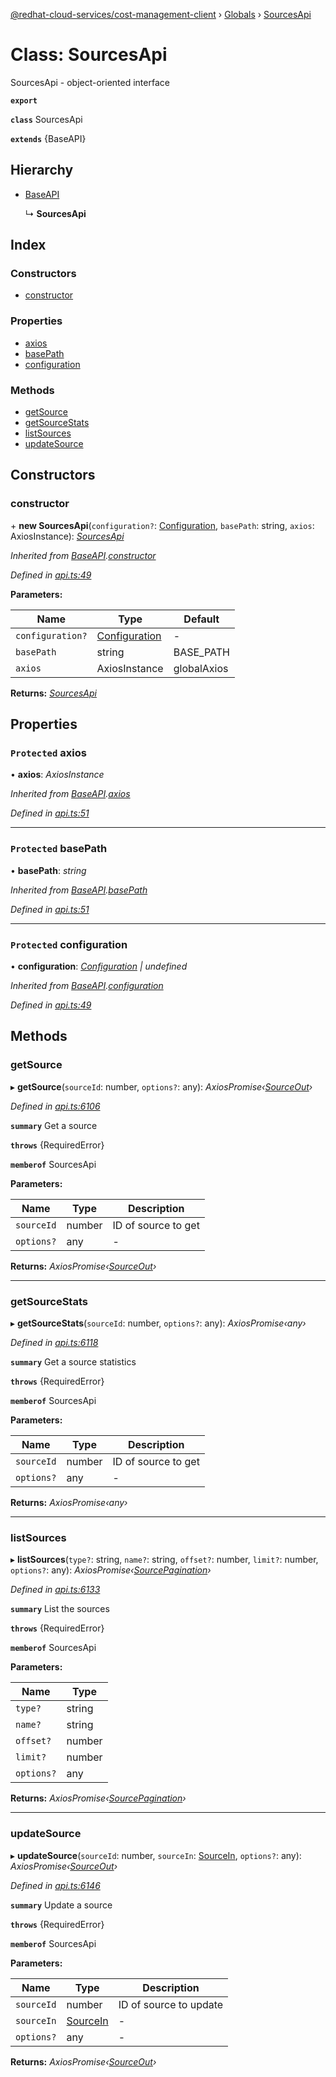 [@redhat-cloud-services/cost-management-client](../README.md) › [Globals](../globals.md) › [SourcesApi](sourcesapi.md)

# Class: SourcesApi

SourcesApi - object-oriented interface

**`export`** 

**`class`** SourcesApi

**`extends`** {BaseAPI}

## Hierarchy

* [BaseAPI](baseapi.md)

  ↳ **SourcesApi**

## Index

### Constructors

* [constructor](sourcesapi.md#constructor)

### Properties

* [axios](sourcesapi.md#protected-axios)
* [basePath](sourcesapi.md#protected-basepath)
* [configuration](sourcesapi.md#protected-configuration)

### Methods

* [getSource](sourcesapi.md#getsource)
* [getSourceStats](sourcesapi.md#getsourcestats)
* [listSources](sourcesapi.md#listsources)
* [updateSource](sourcesapi.md#updatesource)

## Constructors

###  constructor

\+ **new SourcesApi**(`configuration?`: [Configuration](configuration.md), `basePath`: string, `axios`: AxiosInstance): *[SourcesApi](sourcesapi.md)*

*Inherited from [BaseAPI](baseapi.md).[constructor](baseapi.md#constructor)*

*Defined in [api.ts:49](https://github.com/RedHatInsights/javascript-clients/blob/master/packages/cost-management/api.ts#L49)*

**Parameters:**

Name | Type | Default |
------ | ------ | ------ |
`configuration?` | [Configuration](configuration.md) | - |
`basePath` | string |  BASE_PATH |
`axios` | AxiosInstance |  globalAxios |

**Returns:** *[SourcesApi](sourcesapi.md)*

## Properties

### `Protected` axios

• **axios**: *AxiosInstance*

*Inherited from [BaseAPI](baseapi.md).[axios](baseapi.md#protected-axios)*

*Defined in [api.ts:51](https://github.com/RedHatInsights/javascript-clients/blob/master/packages/cost-management/api.ts#L51)*

___

### `Protected` basePath

• **basePath**: *string*

*Inherited from [BaseAPI](baseapi.md).[basePath](baseapi.md#protected-basepath)*

*Defined in [api.ts:51](https://github.com/RedHatInsights/javascript-clients/blob/master/packages/cost-management/api.ts#L51)*

___

### `Protected` configuration

• **configuration**: *[Configuration](configuration.md) | undefined*

*Inherited from [BaseAPI](baseapi.md).[configuration](baseapi.md#protected-configuration)*

*Defined in [api.ts:49](https://github.com/RedHatInsights/javascript-clients/blob/master/packages/cost-management/api.ts#L49)*

## Methods

###  getSource

▸ **getSource**(`sourceId`: number, `options?`: any): *AxiosPromise‹[SourceOut](../interfaces/sourceout.md)›*

*Defined in [api.ts:6106](https://github.com/RedHatInsights/javascript-clients/blob/master/packages/cost-management/api.ts#L6106)*

**`summary`** Get a source

**`throws`** {RequiredError}

**`memberof`** SourcesApi

**Parameters:**

Name | Type | Description |
------ | ------ | ------ |
`sourceId` | number | ID of source to get |
`options?` | any | - |

**Returns:** *AxiosPromise‹[SourceOut](../interfaces/sourceout.md)›*

___

###  getSourceStats

▸ **getSourceStats**(`sourceId`: number, `options?`: any): *AxiosPromise‹any›*

*Defined in [api.ts:6118](https://github.com/RedHatInsights/javascript-clients/blob/master/packages/cost-management/api.ts#L6118)*

**`summary`** Get a source statistics

**`throws`** {RequiredError}

**`memberof`** SourcesApi

**Parameters:**

Name | Type | Description |
------ | ------ | ------ |
`sourceId` | number | ID of source to get |
`options?` | any | - |

**Returns:** *AxiosPromise‹any›*

___

###  listSources

▸ **listSources**(`type?`: string, `name?`: string, `offset?`: number, `limit?`: number, `options?`: any): *AxiosPromise‹[SourcePagination](../interfaces/sourcepagination.md)›*

*Defined in [api.ts:6133](https://github.com/RedHatInsights/javascript-clients/blob/master/packages/cost-management/api.ts#L6133)*

**`summary`** List the sources

**`throws`** {RequiredError}

**`memberof`** SourcesApi

**Parameters:**

Name | Type |
------ | ------ |
`type?` | string |
`name?` | string |
`offset?` | number |
`limit?` | number |
`options?` | any |

**Returns:** *AxiosPromise‹[SourcePagination](../interfaces/sourcepagination.md)›*

___

###  updateSource

▸ **updateSource**(`sourceId`: number, `sourceIn`: [SourceIn](../interfaces/sourcein.md), `options?`: any): *AxiosPromise‹[SourceOut](../interfaces/sourceout.md)›*

*Defined in [api.ts:6146](https://github.com/RedHatInsights/javascript-clients/blob/master/packages/cost-management/api.ts#L6146)*

**`summary`** Update a source

**`throws`** {RequiredError}

**`memberof`** SourcesApi

**Parameters:**

Name | Type | Description |
------ | ------ | ------ |
`sourceId` | number | ID of source to update |
`sourceIn` | [SourceIn](../interfaces/sourcein.md) | - |
`options?` | any | - |

**Returns:** *AxiosPromise‹[SourceOut](../interfaces/sourceout.md)›*
